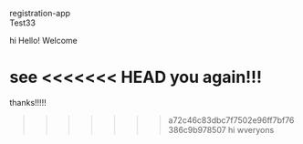 registration-app
<br>
Test33



hi 
Hello!
Welcome

see
<<<<<<< HEAD
you again!!!
=======

thanks!!!!!
>>>>>>> a72c46c83dbc7f7502e96ff7bf76386c9b978507
hi wveryons